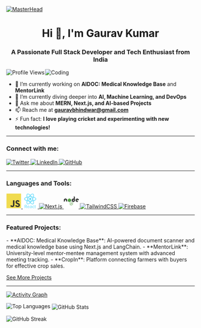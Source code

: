 [![MasterHead](https://firebasestorage.googleapis.com/v0/b/flexi-coding.appspot.com/o/dempgi7-520f8d5f-63d4-4453-8822-dbc149ae27f8.gif?alt=media&token=91c0c7b2-93c3-4029-b011-1a8703c5730d)](https://gauravkumar.dev)

<h1 align="center">Hi 👋, I'm Gaurav Kumar</h1>
<h3 align="center">A Passionate Full Stack Developer and Tech Enthusiast from India</h3>

<img align="right" alt="Coding" width="400" src="https://cdn.dribbble.com/users/1162077/screenshots/3848914/programmer.gif">

<p align="left"> 
  <img src="https://komarev.com/ghpvc/?username=gauravbhindwar&label=Profile%20views&color=0e75b6&style=flat" alt="Profile Views" /> 
</p>

- 🔭 I’m currently working on **AIDOC: Medical Knowledge Base** and **MentorLink**  
- 🌱 I’m currently diving deeper into **AI, Machine Learning, and DevOps**  
- 💬 Ask me about **MERN, Next.js, and AI-based Projects**  
- 📫 Reach me at **gauravbhindwar@gmail.com**  
- ⚡ Fun fact: **I love playing cricket and experimenting with new technologies!**

---

<h3 align="left">Connect with me:</h3>
<p align="left">
  <a href="https://twitter.com/gauravkumar" target="blank">
    <img align="center" src="https://raw.githubusercontent.com/rahuldkjain/github-profile-readme-generator/master/src/images/icons/Social/twitter.svg" alt="Twitter" height="30" width="40" />
  </a>
  <a href="www.linkedin.com/in/gauravbhindwar" target="blank">
    <img align="center" src="https://raw.githubusercontent.com/rahuldkjain/github-profile-readme-generator/master/src/images/icons/Social/linked-in-alt.svg" alt="LinkedIn" height="30" width="40" />
  </a>
  <a href="https://github.com/gauravbhindwar" target="blank">
    <img align="center" src="https://raw.githubusercontent.com/rahuldkjain/github-profile-readme-generator/master/src/images/icons/Social/github.svg" alt="GitHub" height="30" width="40" />
  </a>
</p>

---

<h3 align="left">Languages and Tools:</h3>
<p align="left">
  <a href="https://www.javascript.com/" target="_blank" rel="noreferrer"> 
    <img src="https://raw.githubusercontent.com/devicons/devicon/master/icons/javascript/javascript-original.svg" alt="JavaScript" width="40" height="40"/>
  </a>
  <a href="https://reactjs.org/" target="_blank" rel="noreferrer"> 
    <img src="https://raw.githubusercontent.com/devicons/devicon/master/icons/react/react-original-wordmark.svg" alt="React" width="40" height="40"/> 
  </a>
  <a href="https://nextjs.org/" target="_blank" rel="noreferrer">
    <img src="https://cdn.worldvectorlogo.com/logos/nextjs-2.svg" alt="Next.js" width="40" height="40"/> 
  </a>
  <a href="https://nodejs.org/" target="_blank" rel="noreferrer">
    <img src="https://raw.githubusercontent.com/devicons/devicon/master/icons/nodejs/nodejs-original-wordmark.svg" alt="Node.js" width="40" height="40"/> 
  </a>
  <a href="https://tailwindcss.com/" target="_blank" rel="noreferrer">
    <img src="https://www.vectorlogo.zone/logos/tailwindcss/tailwindcss-icon.svg" alt="TailwindCSS" width="40" height="40"/>
  </a>
  <a href="https://firebase.google.com/" target="_blank" rel="noreferrer">
    <img src="https://www.vectorlogo.zone/logos/firebase/firebase-icon.svg" alt="Firebase" width="40" height="40"/>
  </a>
</p>

---

<h3 align="left">Featured Projects:</h3>
- **AIDOC: Medical Knowledge Base**: AI-powered document scanner and medical knowledge base using Next.js and LangChain.  
- **MentorLink**: University-level mentor-mentee management system with advanced meeting tracking.  
- **CropIn**: Platform connecting farmers with buyers for effective crop sales.

[See More Projects](https://github.com/gauravbhindwar)

---

[![Activity Graph](https://github-readme-activity-graph.vercel.app/graph?username=gauravbhindwar&theme=react-dark)](https://github.com/gauravbhindwar)

<p><img align="left" src="https://github-readme-stats.vercel.app/api/top-langs?username=gauravbhindwar&show_icons=true&locale=en&layout=compact&theme=radical" alt="Top Languages" /></p>

<p>&nbsp;<img align="center" src="https://github-readme-stats.vercel.app/api?username=gauravbhindwar&show_icons=true&locale=en&theme=radical" alt="GitHub Stats" /></p>

<p><img align="center" src="https://github-readme-streak-stats.herokuapp.com/?user=gauravbhindwar&&theme=radical" alt="GitHub Streak" /></p>
